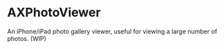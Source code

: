 # AXPhotoViewer
An iPhone/iPad photo gallery viewer, useful for viewing a large number of photos. (WIP)

